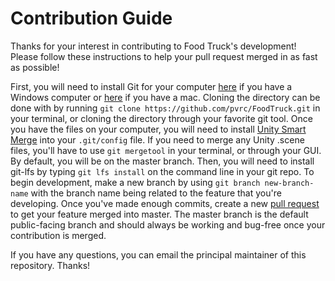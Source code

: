 # Contribution Guide
Thanks for your interest in contributing to Food Truck's development! Please follow these instructions to help
your pull request merged in as fast as possible!

First, you will need to install Git for your computer [here](https://git-scm.com/download/win) if you have a
Windows computer or [here](https://git-scm.com/download/mac) if you have a mac.
Cloning the directory can be done with by running `git clone https://github.com/pvrc/FoodTruck.git` in
your terminal, or cloning the directory through your favorite git tool. Once you have the files on your computer,
you will need to install [Unity Smart Merge](https://github.com/anacat/unity-mergetool) into your `.git/config`
file. If you need to merge any Unity .scene files, you'll have to use `git mergetool` in your terminal, or through 
your GUI. By default, you will be on the master branch. Then, you will need to install git-lfs by typing
`git lfs install` on the command line in your git repo. To begin development, make a new branch by using
`git branch new-branch-name` with the branch name being related to the feature that you're developing. Once you've
made enough commits, create a new [pull request](https://github.com/pvrc/FoodTruck/pulls) to get your feature merged
into master. The master branch is the default public-facing branch and should always be working and bug-free once your contribution is merged.

If you have any questions, you can email the principal maintainer of this repository. Thanks!